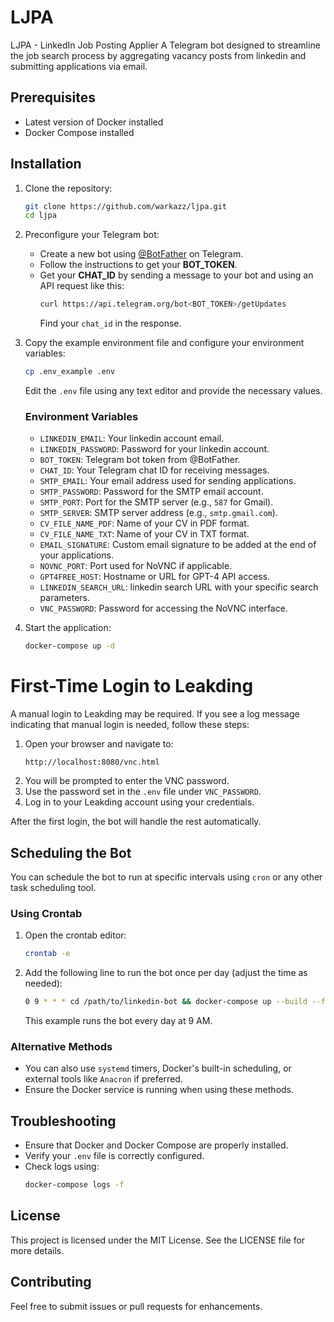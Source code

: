 # LJPA

LJPA - LinkedIn Job Posting Applier
A Telegram bot designed to streamline the job search process by aggregating vacancy posts from linkedin and submitting applications via email.

## Prerequisites
- Latest version of Docker installed
- Docker Compose installed

## Installation
1. Clone the repository:
    ```bash
    git clone https://github.com/warkazz/ljpa.git
    cd ljpa
    ```
2. Preconfigure your Telegram bot:
    - Create a new bot using [@BotFather](https://t.me/BotFather) on Telegram.
    - Follow the instructions to get your **BOT_TOKEN**.
    - Get your **CHAT_ID** by sending a message to your bot and using an API request like this:
      ```bash
      curl https://api.telegram.org/bot<BOT_TOKEN>/getUpdates
      ```
      Find your `chat_id` in the response.
3. Copy the example environment file and configure your environment variables:
    ```bash
    cp .env_example .env
    ```
    Edit the `.env` file using any text editor and provide the necessary values.

    ### Environment Variables
    - `LINKEDIN_EMAIL`: Your linkedin account email.
    - `LINKEDIN_PASSWORD`: Password for your linkedin account.
    - `BOT_TOKEN`: Telegram bot token from @BotFather.
    - `CHAT_ID`: Your Telegram chat ID for receiving messages.
    - `SMTP_EMAIL`: Your email address used for sending applications.
    - `SMTP_PASSWORD`: Password for the SMTP email account.
    - `SMTP_PORT`: Port for the SMTP server (e.g., `587` for Gmail).
    - `SMTP_SERVER`: SMTP server address (e.g., `smtp.gmail.com`).
    - `CV_FILE_NAME_PDF`: Name of your CV in PDF format.
    - `CV_FILE_NAME_TXT`: Name of your CV in TXT format.
    - `EMAIL_SIGNATURE`: Custom email signature to be added at the end of your applications.
    - `NOVNC_PORT`: Port used for NoVNC if applicable.
    - `GPT4FREE_HOST`: Hostname or URL for GPT-4 API access.
    - `LINKEDIN_SEARCH_URL`: linkedin search URL with your specific search parameters.
    - `VNC_PASSWORD`: Password for accessing the NoVNC interface.

4. Start the application:
    ```bash
    docker-compose up -d
    ```

# First-Time Login to Leakding
A manual login to Leakding may be required. If you see a log message indicating that manual login is needed, follow these steps:
1. Open your browser and navigate to:
    ```
    http://localhost:8080/vnc.html
    ```
2. You will be prompted to enter the VNC password.
3. Use the password set in the `.env` file under `VNC_PASSWORD`.
4. Log in to your Leakding account using your credentials.

After the first login, the bot will handle the rest automatically.

## Scheduling the Bot
You can schedule the bot to run at specific intervals using `cron` or any other task scheduling tool.

### Using Crontab
1. Open the crontab editor:
    ```bash
    crontab -e
    ```
2. Add the following line to run the bot once per day (adjust the time as needed):
    ```bash
    0 9 * * * cd /path/to/linkedin-bot && docker-compose up --build --force-recreate
    ```
    This example runs the bot every day at 9 AM.

### Alternative Methods
- You can also use `systemd` timers, Docker's built-in scheduling, or external tools like `Anacron` if preferred.
- Ensure the Docker service is running when using these methods.

## Troubleshooting
- Ensure that Docker and Docker Compose are properly installed.
- Verify your `.env` file is correctly configured.
- Check logs using:
    ```bash
    docker-compose logs -f
    ```

## License
This project is licensed under the MIT License. See the LICENSE file for more details.

## Contributing
Feel free to submit issues or pull requests for enhancements.

